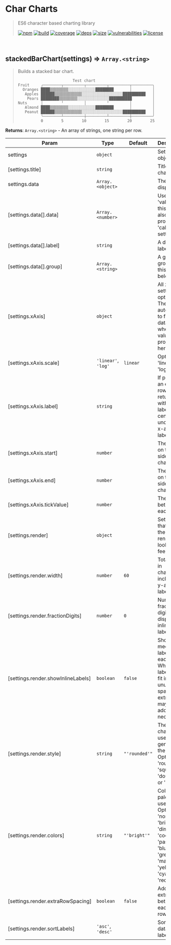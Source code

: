 # Char Charts

> ES6 character based charting library
>
> [![npm][npm]][npm-url]
[![build][build]][build-url]
[![coverage][coverage]][coverage-url]
[![deps][deps]][deps-url]
[![size][size]][size-url]
[![vulnerabilities][vulnerabilities]][vulnerabilities-url]
[![license][license]][license-url]


<br><a name="stackedBarChart"></a>

## stackedBarChart(settings) ⇒ <code>Array.&lt;string&gt;</code>
> Builds a stacked bar chart.
> 
> ```text
>                         Test chart
> Fruit     ╭────────┬─────────┬─────────┬─────────┬─────────╮
>   Oranges ████▒▒▒▒▒▒▒▒░░░░░░░░░░░░████████       │         │
>    Apples ██████▒▒▒▒▒▒▒▒▒▒▒▒░░░░░░░░░░░░░░░░░░██████████   │
>     Pears ████████▒▒▒▒▒▒▒▒░░░░░░░░░░░░░░██████████         │
> Nuts      │        ╵         │         ╵         │         │
>    Almond ████▒▒▒▒▒▒▒▒░░░░░░░░░░░░████████       │         │
>    Peanut ██████▒▒▒▒▒▒▒▒▒▒▒▒░░░░░░░░░░░░░░░░░░██████████   │
>           ╰────────┴─────────┼─────────┴─────────┼─────────╯
>           0        5        10        15        20        25
> ```

**Returns**: <code>Array.&lt;string&gt;</code> - An array of strings, one string per row.  

| Param | Type | Default | Description |
| --- | --- | --- | --- |
| settings | <code>object</code> |  | Settings object. |
| [settings.title] | <code>string</code> |  | Title of the chart. |
| settings.data | <code>Array.&lt;object&gt;</code> |  | The data to display. |
| [settings.data[].data] | <code>Array.&lt;number&gt;</code> |  | Use this or 'value'. If this is used, also provide the 'calc' setting. |
| [settings.data[].label] | <code>string</code> |  | A display label. |
| [settings.data[].group] | <code>Array.&lt;string&gt;</code> |  | A group or groups that this datum belongs in. |
| [settings.xAxis] | <code>object</code> |  | All x-axis settings are optional. The scale auto adjust to fit the data except where a value is provided here. |
| [settings.xAxis.scale] | <code>&#x27;linear&#x27;</code>, <code>&#x27;log&#x27;</code> | <code>linear</code> | Options are 'linear' or 'log'. |
| [settings.xAxis.label] | <code>string</code> |  | If provided, an extra row is returned with this label centered under the x-axis labels. |
| [settings.xAxis.start] | <code>number</code> |  | The value on the left side of the chart. |
| [settings.xAxis.end] | <code>number</code> |  | The value on the right side of the chart. |
| [settings.xAxis.tickValue] | <code>number</code> |  | The value between each tick. |
| [settings.render] | <code>object</code> |  | Settings that effect the rendered look and feel. |
| [settings.render.width] | <code>number</code> | <code>60</code> | Total width in characters, including y-axis labels. |
| [settings.render.fractionDigits] | <code>number</code> | <code>0</code> | Number of fraction digits to display on inline labels. |
| [settings.render.showInlineLabels] | <code>boolean</code> | <code>false</code> | Show a median label for each box. While labels try to fit in unused spaces, extra rows may be added if necessary. |
| [settings.render.style] | <code>string</code> | <code>&quot;&#x27;rounded&#x27;&quot;</code> | The style of characters used to generate the chart. Options are 'rounded', 'squared', 'doubled', or 'ascii'. |
| [settings.render.colors] | <code>string</code> | <code>&quot;&#x27;bright&#x27;&quot;</code> | Color palette to use. Options are 'none', 'bright', 'dim', 'cool', 'passFail', 'blue', 'green', 'magenta', 'yellow', 'cyan', or 'red'. |
| [settings.render.extraRowSpacing] | <code>boolean</code> | <code>false</code> | Add an extra row between each data row. |
| [settings.render.sortLabels] | <code>&#x27;asc&#x27;</code>, <code>&#x27;desc&#x27;</code> |  | Sort the data by label. |


[npm]: https://img.shields.io/npm/v/char-charts.svg
[npm-url]: https://npmjs.com/package/char-charts
[build]: https://travis-ci.org/DarrenPaulWright/char-charts.svg?branch&#x3D;master
[build-url]: https://travis-ci.org/DarrenPaulWright/char-charts
[coverage]: https://coveralls.io/repos/github/DarrenPaulWright/char-charts/badge.svg?branch&#x3D;master
[coverage-url]: https://coveralls.io/github/DarrenPaulWright/char-charts?branch&#x3D;master
[deps]: https://david-dm.org/DarrenPaulWright/char-charts.svg
[deps-url]: https://david-dm.org/DarrenPaulWright/char-charts
[size]: https://packagephobia.now.sh/badge?p&#x3D;char-charts
[size-url]: https://packagephobia.now.sh/result?p&#x3D;char-charts
[vulnerabilities]: https://snyk.io/test/github/DarrenPaulWright/char-charts/badge.svg?targetFile&#x3D;package.json
[vulnerabilities-url]: https://snyk.io/test/github/DarrenPaulWright/char-charts?targetFile&#x3D;package.json
[license]: https://img.shields.io/github/license/DarrenPaulWright/char-charts.svg
[license-url]: https://npmjs.com/package/char-charts/LICENSE.md
